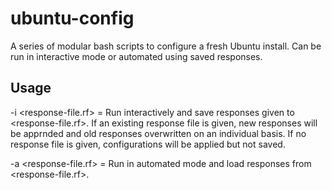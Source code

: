 # ubuntu-config
A series of modular bash scripts to configure a fresh Ubuntu install. Can be run in interactive mode or automated using saved responses.

## Usage
-i <response-file.rf> = Run interactively and save responses given to <response-file.rf>. If an existing response file is given, new responses will be apprnded and old responses overwritten on an individual basis. If no response file is given, configurations will be applied but not saved.

-a <response-file.rf> = Run in automated mode and load responses from <response-file.rf>. 


